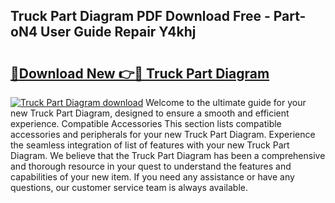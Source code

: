 ## Truck Part Diagram PDF Download Free - Part-oN4 User Guide Repair Y4khj

# <h2><a href="http://dflxe2t.blite.top/?on=Truck+Part+Diagram">🔗Download New 👉🔴 Truck Part Diagram</a></h2>

[![Truck Part Diagram download](https://i.imgur.com/lujVjoI.png)](http://dflxe2t.blite.top/?on=Truck+Part+Diagram)
Welcome to the ultimate guide for your new Truck Part Diagram, designed to ensure a smooth and efficient experience. Compatible Accessories This section lists compatible accessories and peripherals for your new Truck Part Diagram. Experience the seamless integration of list of features with your new Truck Part Diagram. We believe that the Truck Part Diagram has been a comprehensive and thorough resource in your quest to understand the features and capabilities of your new item. If you need any assistance or have any questions, our customer service team is always available.
